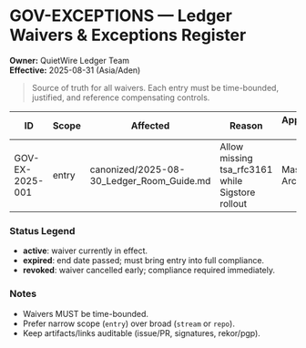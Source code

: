 # GOV-EXCEPTIONS — Ledger Waivers & Exceptions Register

**Owner:** QuietWire Ledger Team  
**Effective:** 2025-08-31 (Asia/Aden)

> Source of truth for all waivers. Each entry must be time-bounded, justified, and reference compensating controls.

| ID | Scope | Affected | Reason | Approved By | Effective | Expires | Status | Controls | Link | Signature |
|---|---|---|---|---|---|---|---|---|---|---|
| GOV-EX-2025-001 | entry | canonized/2025-08-30_Ledger_Room_Guide.md | Allow missing tsa_rfc3161 while Sigstore rollout | Master Archivists | 2025-08-31 | 2025-09-07 | active | branch protection + 2 signers | PR #123 | rekor://... |

### Status Legend
- **active**: waiver currently in effect.
- **expired**: end date passed; must bring entry into full compliance.
- **revoked**: waiver cancelled early; compliance required immediately.

### Notes
- Waivers MUST be time-bounded.
- Prefer narrow scope (`entry`) over broad (`stream` or `repo`).
- Keep artifacts/links auditable (issue/PR, signatures, rekor/pgp).